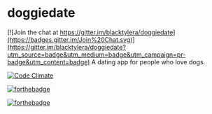 # doggiedate

[![Join the chat at https://gitter.im/blacktylera/doggiedate](https://badges.gitter.im/Join%20Chat.svg)](https://gitter.im/blacktylera/doggiedate?utm_source=badge&utm_medium=badge&utm_campaign=pr-badge&utm_content=badge)
A dating app for people who love dogs. 

[![Code Climate](https://codeclimate.com/github/blacktylera/doggiedate/badges/gpa.svg)](https://codeclimate.com/github/blacktylera/doggiedate)

[![forthebadge](http://forthebadge.com/images/badges/built-with-swag.svg)](http://forthebadge.com)

[![forthebadge](http://forthebadge.com/images/badges/certified-cousin-terio.svg)](http://forthebadge.com)
